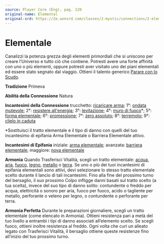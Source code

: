 ```yaml
---
source: Player Core (Eng), pag. 120
original-name: Elemental
original-srd: https://2e.aonsrd.com/classes/2-mystic/connections/2-elemental
---
```


# Elementale

Canalizzi la potenza grezza degli elementi primordiali che si uniscono per
creare l’Universo e tutto ciò che contiene. Potresti avere una forte affinità
con uno o più elementi, oppure potresti aver visitato uno dei piani elementali
ed essere stato segnato dal viaggio. Ottieni il talento generico
[Parare con lo Scudo](/talenti/parare-con-lo-scudo).

**Tradizione** Primeva

**Abilità della Connessione** Natura

**Incantesimi della Connessione** trucchetto:
[ricaricare arma](/incantesimi/ricaricare-arma); 1°:
[ondata mutevole](/incantesimi/ondata-mutevole); 2°:
[resistere all'energia](/incantesimi/resistere-all-energia); 3°:
[levitazione](/incantesimi/levitazione); 4°:
[muro di fuoco](/incantesimi/muro-di-fuoco)\*; 5°:
[forma elementale](/incantesimi/forma-elementale); 6°:
[promessione](/incantensimi/promessione); 7°:
[zero assoluto](/incantesimi/zero-assoluto); 8°:
[terremoto](/incantesimi/terremoto); 9°:
[clielo in caduta](/incantesimi/clielo-in-caduta)

\*Sostituisci il tratto elementale e il tipo di danno con quelli del tuo
incantesimo di epifania Arma Elementale o Barriera Elementale attivo.

**Incantesimi di Epifania** iniziale:
[arma elementale](/incantesimi/arma-elementale); avanzata:
[barriera elementale](/incantesimi/barriera-elementale); maggiore:
[nova elementale](/incantesimi/nova-elementale)

**Armonia** Quando Trasferisci Vitalità, scegli un tratto elementale:
[acqua](/tratti/acqua), [aria](/tratti/aria), [fuoco](/tratti/fuoco),
[legno](/tratti/legno), [metallo](/tratti/metallo) o [terra](/tratti/terra). Se
uno o più dei tuoi incantesimi di epifania elementali sono attivi, devi
selezionare lo stesso tratto elementale scelto durante il lancio di tali
incantesimi. Fino alla fine del prossimo turno del bersaglio, il suo prossimo
Colpo infligge danni basati sul tratto scelto (a tua scelta), invece del suo
tipo di danno solito: contundente o freddo per acqua, elettricità o sonoro per
aria, fuoco per fuoco, acido o tagliente per metallo, perforante o veleno per
legno, o contundente o perforante per terra.

**Armonia Perfetta** Durante le preparazioni giornaliere, scegli un tratto
elementale (come elencato in Armonia). Ottieni resistenza pari a metà del tuo
livello a entrambi i tipi di danno associati all’elemento scelto. Se scegli
fuoco, ottieni inoltre resistenza al freddo. Ogni volta che curi un alleato
legato con Trasferisci Vitalità, il bersaglio ottiene queste resistenze fino
all’inizio del tuo prossimo turno.
